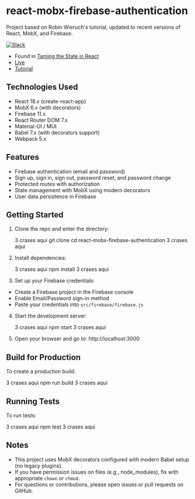 # react-mobx-firebase-authentication

Project based on Robin Wieruch's tutorial, updated to recent versions of React, MobX, and Firebase.


[![Slack](https://slack-the-road-to-learn-react.wieruch.com/badge.svg)](https://slack-the-road-to-learn-react.wieruch.com/)

* Found in [Taming the State in React](https://roadtoreact.com/course-details?courseId=TAMING_THE_STATE)
* [Live](https://react-firebase-authentication.wieruch.com/)
* [Tutorial](https://www.robinwieruch.de/complete-firebase-authentication-react-tutorial/)


## Technologies Used

- React 18.x (create-react-app)
- MobX 6.x (with decorators)
- Firebase 11.x
- React Router DOM 7.x
- Material-UI / MUI
- Babel 7.x (with decorators support)
- Webpack 5.x

## Features

- Firebase authentication (email and password)
- Sign up, sign in, sign out, password reset, and password change
- Protected routes with authorization
- State management with MobX using modern decorators
- User data persistence in Firebase

## Getting Started

1. Clone the repo and enter the directory:
   
   3 crases aqui
   git clone <repo-url>
   cd react-mobx-firebase-authentication
   3 crases aqui

2. Install dependencies:
   
   3 crases aqui
   npm install
   3 crases aqui

3. Set up your Firebase credentials:

- Create a Firebase project in the Firebase console  
- Enable Email/Password sign-in method  
- Paste your credentials into `src/firebase/firebase.js`

4. Start the development server:
   
   3 crases aqui
   npm start
   3 crases aqui

5. Open your browser and go to: http://localhost:3000

## Build for Production

To create a production build:

3 crases aqui
npm run build
3 crases aqui

## Running Tests

To run tests:

3 crases aqui
npm test
3 crases aqui

## Notes

- This project uses MobX decorators configured with modern Babel setup (no legacy plugins).  
- If you have permission issues on files (e.g., node_modules), fix with appropriate `chown` or `chmod`.  
- For questions or contributions, please open issues or pull requests on GitHub.

